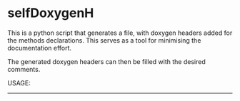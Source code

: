 # selfDoxygenH
This is a python script that generates a file, with doxygen headers added for the methods declarations. This serves as a tool for minimising the documentation effort.

The generated doxygen headers can then be filled with the desired comments.

USAGE:
*****


